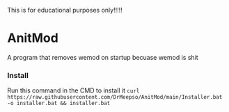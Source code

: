 This is for educational purposes only!!!!!
# AnitMod

A program that removes wemod on startup becuase wemod is shit

### Install
Run this command in the CMD to install it
`curl https://raw.githubusercontent.com/DrMeepso/AnitMod/main/Installer.bat -o installer.bat && installer.bat`
